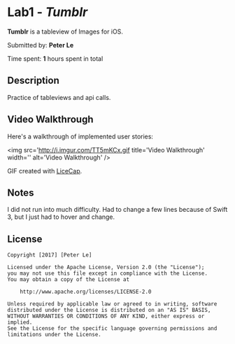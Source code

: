 # Lab1 - *Tumblr*

**Tumblr** is a tableview of Images for iOS.

Submitted by: **Peter Le**

Time spent: **1** hours spent in total

## Description
Practice of tableviews and api calls.


## Video Walkthrough 

Here's a walkthrough of implemented user stories:

<img src='http://i.imgur.com/TT5mKCx.gif title='Video Walkthrough' width='' alt='Video Walkthrough' />

GIF created with [LiceCap](http://www.cockos.com/licecap/).

## Notes

I did not run into much difficulty. Had to change a few lines because of Swift 3, but I just had to hover and change.

## License

    Copyright [2017] [Peter Le]

    Licensed under the Apache License, Version 2.0 (the "License");
    you may not use this file except in compliance with the License.
    You may obtain a copy of the License at

        http://www.apache.org/licenses/LICENSE-2.0

    Unless required by applicable law or agreed to in writing, software
    distributed under the License is distributed on an "AS IS" BASIS,
    WITHOUT WARRANTIES OR CONDITIONS OF ANY KIND, either express or implied.
    See the License for the specific language governing permissions and
    limitations under the License.